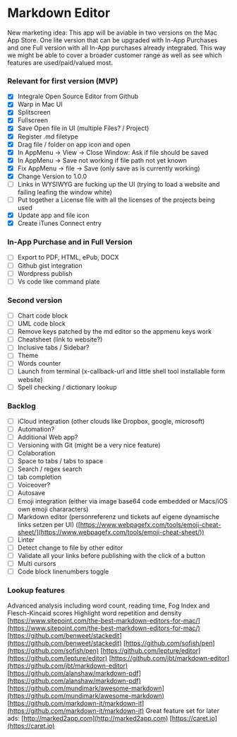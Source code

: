 # Markdown Editor

New marketing idea: This app will be aviable in two versions on the Mac App Store. One lite version that can be upgraded with In-App Purchases and one Full version with all In-App purchases already integrated. This way we might be able to cover a broader customer range as well as see which features are used/paid/valued most.

### Relevant for first version (MVP)

* [x] Integrale Open Source Editor from Github
* [x] Warp in Mac UI
* [x] Splitscreen
* [x] Fullscreen
* [x] Save Open file in UI (multiple Files? / Project)
* [x] Register .md filetype
* [x] Drag file / folder on app icon and open
* [x] In AppMenu -> View -> Close Window: Ask if file should be saved
* [x] In AppMenu -> Save not working if file path not yet known
* [x] Fix AppMenu -> file -> Save (only save as is currently working)
* [x] Change Version to 1.0.0
* [ ] Links in WYSIWYG are fucking up the UI (trying to load a website and failing leafing the window white)
* [ ] Put together a License file with all the licenses of the projects being used
* [x] Update app and file icon
* [x] Create iTunes Connect entry

### In-App Purchase and in Full Version

* [ ] Export to PDF, HTML, ePub, DOCX
* [ ] Github gist integration
* [ ] Wordpress publish
* [ ] Vs code like command plate

### Second version

* [ ] Chart code block
* [ ] UML code block
* [ ] Remove keys patched by the md editor so the appmenu keys work
* [ ] Cheatsheet (link to website?)
* [ ] Inclusive tabs / Sidebar?
* [ ] Theme
* [ ] Words counter
* [ ] Launch from terminal (x-callback-url and little shell tool installable form website)
* [ ] Spell checking / dictionary lookup

### Backlog

* [ ] iCloud integration (other clouds like Dropbox, google, microsoft)
* [ ] Automation?
* [ ] Additional Web app?
* [ ] Versioning with Git (might be a very nice feature)
* [ ] Colaboration
* [ ] Space to tabs / tabs to space
* [ ] Search / regex search
* [ ] tab completion
* [ ] Voiceover?
* [ ] Autosave
* [ ] Emoji integration (either via image base64 code embedded or Macs/iOS own emoji chararacters)
* [ ] Markdown editor (personreferenz und tickets auf eigene dynamische links setzen per UI) ([https://www.webpagefx.com/tools/emoji-cheat-sheet/](https://www.webpagefx.com/tools/emoji-cheat-sheet/))
* [ ] Linter
* [ ] Detect change to file by other editor
* [ ] Validate all your links before publishing with the click of a button
* [ ] Multi cursors
* [ ] Code block linenumbers toggle

### Lookup features

Advanced analysis including word count, reading time, Fog Index and Flesch-Kincaid scores
Highlight word repetition and density
[https://www.sitepoint.com/the-best-markdown-editors-for-mac/](https://www.sitepoint.com/the-best-markdown-editors-for-mac/)
[https://github.com/benweet/stackedit](https://github.com/benweet/stackedit)
[https://github.com/sofish/pen](https://github.com/sofish/pen)
[https://github.com/lepture/editor](https://github.com/lepture/editor)
[https://github.com/jbt/markdown-editor](https://github.com/jbt/markdown-editor)
[https://github.com/alanshaw/markdown-pdf](https://github.com/alanshaw/markdown-pdf)
[https://github.com/mundimark/awesome-markdown](https://github.com/mundimark/awesome-markdown)
[https://github.com/markdown-it/markdown-it](https://github.com/markdown-it/markdown-it)
Great feature set for later ads:
[http://marked2app.com](http://marked2app.com)
[https://caret.io](https://caret.io)